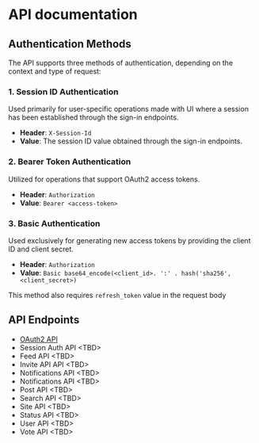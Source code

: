 # API documentation

## Authentication Methods

The API supports three methods of authentication, depending on the context and type of request:

### 1. Session ID Authentication
Used primarily for user-specific operations made with UI where a session has been established through the sign-in endpoints.

- **Header**: `X-Session-Id`
- **Value**: The session ID value obtained through the sign-in endpoints.

### 2. Bearer Token Authentication
Utilized for operations that support OAuth2 access tokens.

- **Header**: `Authorization`
- **Value**: `Bearer <access-token>`

### 3. Basic Authentication
Used exclusively for generating new access tokens by providing the client ID and client secret.

- **Header**: `Authorization`
- **Value**: `Basic base64_encode(<client_id>. ':' . hash('sha256', <client_secret>)`

This method also requires `refresh_token` value in the request body

## API Endpoints

* [OAuth2 API](./oauth2.md)
* Session Auth API &lt;TBD>
* Feed API &lt;TBD>
* Invite API API &lt;TBD>
* Notifications API &lt;TBD>
* Notifications API &lt;TBD>
* Post API &lt;TBD>
* Search API &lt;TBD>
* Site API &lt;TBD>
* Status API &lt;TBD>
* User API &lt;TBD>
* Vote API &lt;TBD>
